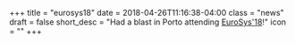 +++
title = "eurosys18"
date = 2018-04-26T11:16:38-04:00
class = "news"
draft = false
short_desc = "Had a blast in Porto attending [EuroSys'18](http://eurosys2018.org/)!"
icon = ""
+++